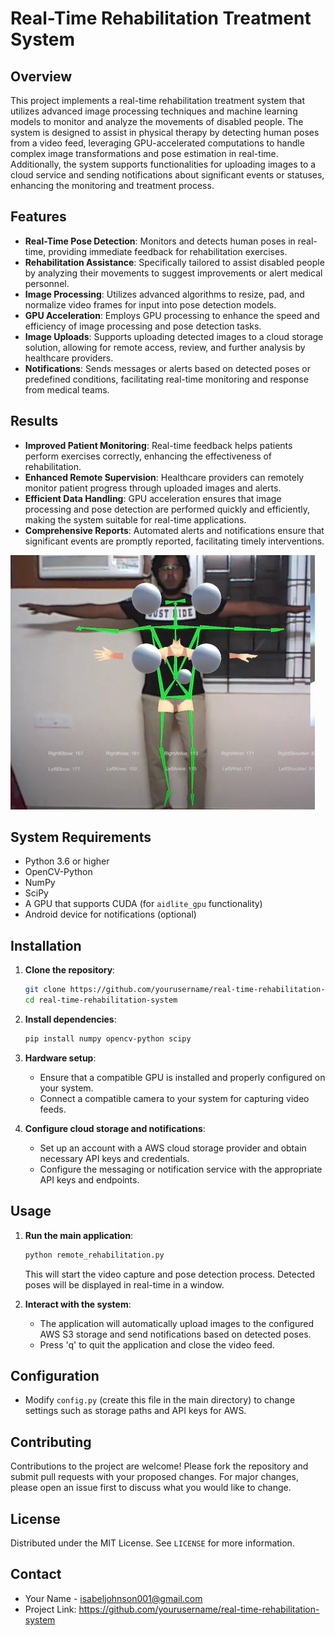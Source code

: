# Real-Time Rehabilitation Treatment System

## Overview
This project implements a real-time rehabilitation treatment system that utilizes advanced image processing techniques and machine learning models to monitor and analyze the movements of disabled people. The system is designed to assist in physical therapy by detecting human poses from a video feed, leveraging GPU-accelerated computations to handle complex image transformations and pose estimation in real-time. Additionally, the system supports functionalities for uploading images to a cloud service and sending notifications about significant events or statuses, enhancing the monitoring and treatment process.

## Features
- **Real-Time Pose Detection**: Monitors and detects human poses in real-time, providing immediate feedback for rehabilitation exercises.
- **Rehabilitation Assistance**: Specifically tailored to assist disabled people by analyzing their movements to suggest improvements or alert medical personnel.
- **Image Processing**: Utilizes advanced algorithms to resize, pad, and normalize video frames for input into pose detection models.
- **GPU Acceleration**: Employs GPU processing to enhance the speed and efficiency of image processing and pose detection tasks.
- **Image Uploads**: Supports uploading detected images to a cloud storage solution, allowing for remote access, review, and further analysis by healthcare providers.
- **Notifications**: Sends messages or alerts based on detected poses or predefined conditions, facilitating real-time monitoring and response from medical teams.

## Results
- **Improved Patient Monitoring**: Real-time feedback helps patients perform exercises correctly, enhancing the effectiveness of rehabilitation.
- **Enhanced Remote Supervision**: Healthcare providers can remotely monitor patient progress through uploaded images and alerts.
- **Efficient Data Handling**: GPU acceleration ensures that image processing and pose detection are performed quickly and efficiently, making the system suitable for real-time applications.
- **Comprehensive Reports**: Automated alerts and notifications ensure that significant events are promptly reported, facilitating timely interventions.

![Rehabilitation Treatment System](remote-rehabilitation/rehab.jpeg)

## System Requirements
- Python 3.6 or higher
- OpenCV-Python
- NumPy
- SciPy
- A GPU that supports CUDA (for `aidlite_gpu` functionality)
- Android device for notifications (optional)

## Installation
1. **Clone the repository**:
   ```bash
   git clone https://github.com/yourusername/real-time-rehabilitation-system.git
   cd real-time-rehabilitation-system
   ```

2. **Install dependencies**:
   ```bash
   pip install numpy opencv-python scipy
   ```

3. **Hardware setup**:
   - Ensure that a compatible GPU is installed and properly configured on your system.
   - Connect a compatible camera to your system for capturing video feeds.

4. **Configure cloud storage and notifications**:
   - Set up an account with a AWS cloud storage provider and obtain necessary API keys and credentials.
   - Configure the messaging or notification service with the appropriate API keys and endpoints.

## Usage
1. **Run the main application**:
   ```bash
   python remote_rehabilitation.py
   ```
   This will start the video capture and pose detection process. Detected poses will be displayed in real-time in a window.

2. **Interact with the system**:
   - The application will automatically upload images to the configured AWS S3 storage and send notifications based on detected poses.
   - Press 'q' to quit the application and close the video feed.

## Configuration
- Modify `config.py` (create this file in the main directory) to change settings such as storage paths and API keys for AWS.

## Contributing
Contributions to the project are welcome! Please fork the repository and submit pull requests with your proposed changes. For major changes, please open an issue first to discuss what you would like to change.

## License
Distributed under the MIT License. See `LICENSE` for more information.

## Contact
- Your Name - isabeljohnson001@gmail.com
- Project Link: https://github.com/yourusername/real-time-rehabilitation-system
